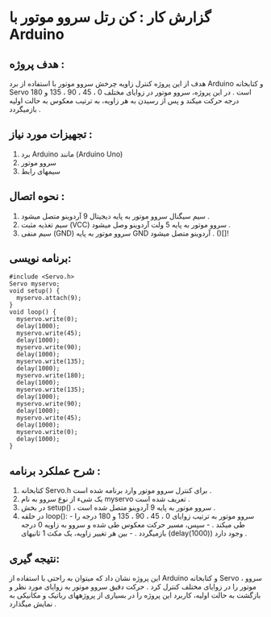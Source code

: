# گزارش کار : کن رتل سروو موتور با Arduino

## هدف پروژه :
هدف از این پروژه کنترل زاویه چرخش سروو موتور با استفاده از برد Arduino و کتابخانه Servo است . در این پروژه،
سروو موتور در زوایای مختلف 0 ، 45 ، 90 ، 135 و 180 درجه حرکت میکند و پس از رسیدن به هر زاویه، به ترتیب
معکوس به حالت اولیه بازمیگردد .

## تجهیزات مورد نیاز :
1. برد Arduino مانند (Arduino Uno)
2. سروو موتور
3. سیمهای رابط
   
## نحوه اتصال :
1. سیم سیگنال سروو موتور به پایه دیجیتال 9 آردوینو متصل میشود .
2. سیم تغذیه مثبت (VCC) سروو موتور به پایه 5 ولت آردوینو وصل میشود .
3. سیم منفی (GND) سروو موتور به پایه GND آردوینو متصل میشود .
   ()[]!

## برنامه نویسی:
```
#include <Servo.h>
Servo myservo;
void setup() {
  myservo.attach(9);
}
void loop() {
  myservo.write(0);
  delay(1000);
  myservo.write(45);
  delay(1000);
  myservo.write(90);
  delay(1000);
  myservo.write(135);
  delay(1000);
  myservo.write(180);
  delay(1000);
  myservo.write(135);
  delay(1000);
  myservo.write(90);
  delay(1000);
  myservo.write(45);
  delay(1000);
  myservo.write(0);
  delay(1000);
}
```

## شرح عملکرد برنامه :
1. کتابخانه Servo.h برای کنترل سروو موتور وارد برنامه شده است .
2. یک شیء از نوع سروو به نام myservo تعریف شده است .
3. در بخش setup() ، سروو موتور به پایه 9 آردوینو متصل شده است .
4. در حلقه loop(): - سروو موتور به ترتیب زوایای 0 ، 45 ، 90 ، 135 و 180 درجه را طی میکند . - سپس، مسیر حرکت معکوس طی شده و سروو به زاویه 0 درجه بازمیگردد . - بین هر تغییر زاویه، یک مکث 1 ثانیهای (delay(1000)) وجود دارد .
   
## نتیجه گیری:
این پروژه نشان داد که میتوان به راحتی با استفاده از Arduino و کتابخانه Servo ، سروو موتور را در زوایای مختلف
کنترل کرد . حرکت دقیق سروو موتور به زوایای مورد نظر و بازگشت به حالت اولیه، کاربرد این پروژه را در بسیاری از
پروژههای رباتیک و مکانیکی به نمایش میگذارد .
